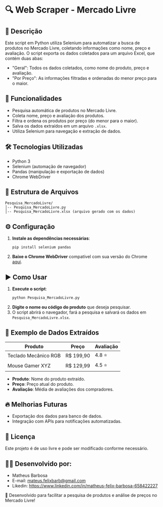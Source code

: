 # 🔍 Web Scraper - Mercado Livre

## 📌 Descrição

Este script em Python utiliza Selenium para automatizar a busca de produtos no Mercado Livre, coletando informações como nome, preço e avaliação. O script exporta os dados coletados para um arquivo Excel, que contém duas abas:
   - "Geral": Todos os dados coletados, como nome do produto, preço e avaliação.
   - "Por Preço": As informações filtradas e ordenadas do menor preço para o maior.
   

## 🚀 Funcionalidades

- Pesquisa automática de produtos no Mercado Livre.
- Coleta nome, preço e avaliação dos produtos.
- Filtra e ordena os produtos por preço (do menor para o maior).
- Salva os dados extraídos em um arquivo `.xlsx`.
- Utiliza Selenium para navegação e extração de dados.

## 🛠 Tecnologias Utilizadas

- Python 3
- Selenium (automação de navegador)
- Pandas (manipulação e exportação de dados)
- Chrome WebDriver

## 📂 Estrutura de Arquivos

```
Pesquisa_MercadoLivre/
│-- Pesquisa_MercadoLivre.py
│-- Pesquisa_MercadoLivre.xlsx (arquivo gerado com os dados)
```

## ⚙️ Configuração

1. **Instale as dependências necessárias**:
   ```bash
   pip install selenium pandas
   ```
2. **Baixe o Chrome WebDriver** compatível com sua versão do Chrome [aqui](https://sites.google.com/a/chromium.org/chromedriver/).

## ▶️ Como Usar

1. **Execute o script**:
   ```bash
   python Pesquisa_MercadoLivre.py
   ```
2. **Digite o nome ou código do produto** que deseja pesquisar.
3. O script abrirá o navegador, fará a pesquisa e salvará os dados em `Pesquisa_MercadoLivre.xlsx`.

## 📜 Exemplo de Dados Extraídos

| Produto | Preço | Avaliação |
|---------|-------|-----------|
| Teclado Mecânico RGB | R$ 199,90 | 4.8 ⭐ |
| Mouse Gamer XYZ | R$ 129,99 | 4.5 ⭐ |

- **Produto**: Nome do produto extraído.
- **Preço**: Preço atual do produto.
- **Avaliação**: Média de avaliações dos compradores.

## 🔥 Melhorias Futuras

- Exportação dos dados para banco de dados.
- Integração com APIs para notificações automatizadas.

## 📄 Licença

Este projeto é de uso livre e pode ser modificado conforme necessário.


## 👨‍💻 Desenvolvido por:

- Matheus Barbosa
- E-mail: mateus.felixbarb@gmail.com
- Likedin: https://www.linkedin.com/in/matheus-felix-barbosa-658422227

🚀 Desenvolvido para facilitar a pesquisa de produtos e análise de preços no Mercado Livre!

